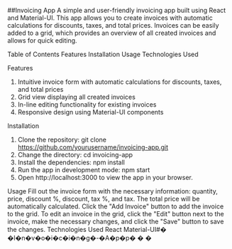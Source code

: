 ##Invoicing App
A simple and user-friendly invoicing app built using React and Material-UI. This app allows you to create invoices with automatic calculations for discounts, taxes, and total prices. Invoices can be easily added to a grid, which provides an overview of all created invoices and allows for quick editing.

Table of Contents
Features
Installation
Usage
Technologies Used

Features
1. Intuitive invoice form with automatic calculations for discounts, taxes, and total prices
2. Grid view displaying all created invoices
3. In-line editing functionality for existing invoices
4. Responsive design using Material-UI components

Installation
1. Clone the repository:
git clone https://github.com/yourusername/invoicing-app.git
2. Change the directory:
cd invoicing-app
3. Install the dependencies:
npm install
4. Run the app in development mode:
npm start
5. Open http://localhost:3000 to view the app in your browser.

Usage
Fill out the invoice form with the necessary information: quantity, price, discount %, discount, tax %, and tax. The total price will be automatically calculated.
Click the "Add Invoice" button to add the invoice to the grid.
To edit an invoice in the grid, click the "Edit" button next to the invoice, make the necessary changes, and click the "Save" button to save the changes.
Technologies Used
React
Material-UI#� �I�n�v�o�i�c�i�n�g�-�A�p�p�
�
�
